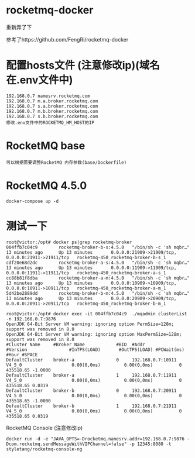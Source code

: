 # rocketmq-docker
重新弄了下

参考了https://github.com/FengRi/rocketmq-docker

# 配置hosts文件 (注意修改ip)(域名在.env文件中)

    192.168.0.7 namesrv.rocketmq.com
    192.168.0.7 m.a.broker.rocketmq.com
    192.168.0.7 s.a.broker.rocketmq.com
    192.168.0.7 m.b.broker.rocketmq.com
    192.168.0.7 s.b.broker.rocketmq.com
    修改.env文件中的ROCKETMQ_HM_HOST的IP

# RocketMQ base

    可以根据需要调整RocketMQ 内存参数(base/Dockerfile)

# RocketMQ 4.5.0

    docker-compose up -d
    
# 测试一下

    root@victor:/opt# docker ps|grep rocketmq-broker
    004ffb7c04c9        rocketmq-broker-b-s:4.5.0   "/bin/sh -c 'sh mqbr…"   13 minutes ago      Up 13 minutes       0.0.0.0:21909->21909/tcp, 0.0.0.0:21911->21911/tcp   rocketmq-450_rocketmq-broker-b-s_1
    cdf20e68d2dc        rocketmq-broker-a-s:4.5.0   "/bin/sh -c 'sh mqbr…"   13 minutes ago      Up 13 minutes       0.0.0.0:11909->11909/tcp, 0.0.0.0:11911->11911/tcp   rocketmq-450_rocketmq-broker-a-s_1
    cc88b81f8dba        rocketmq-broker-a-m:4.5.0   "/bin/sh -c 'sh mqbr…"   13 minutes ago      Up 13 minutes       0.0.0.0:10909->10909/tcp, 0.0.0.0:10911->10911/tcp   rocketmq-450_rocketmq-broker-a-m_1
    5d42be2889dd        rocketmq-broker-b-m:4.5.0   "/bin/sh -c 'sh mqbr…"   13 minutes ago      Up 13 minutes       0.0.0.0:20909->20909/tcp, 0.0.0.0:20911->20911/tcp   rocketmq-450_rocketmq-broker-b-m_1

    root@victor:/opt# docker exec -it 004ffb7c04c9  ./mqadmin clusterList -n 192.168.0.7:9876
    OpenJDK 64-Bit Server VM warning: ignoring option PermSize=128m; support was removed in 8.0
    OpenJDK 64-Bit Server VM warning: ignoring option MaxPermSize=128m; support was removed in 8.0
    #Cluster Name     #Broker Name            #BID  #Addr                  #Version                #InTPS(LOAD)       #OutTPS(LOAD) #PCWait(ms) #Hour #SPACE
    DefaultCluster    broker-a                0     192.168.0.7:10911      V4_5_0                   0.00(0,0ms)         0.00(0,0ms)          0 435518.65 -1.0000
    DefaultCluster    broker-a                1     192.168.0.7:11911      V4_5_0                   0.00(0,0ms)         0.00(0,0ms)          0 435518.65 0.0319
    DefaultCluster    broker-b                0     192.168.0.7:20911      V4_5_0                   0.00(0,0ms)         0.00(0,0ms)          0 435518.65 -1.0000
    DefaultCluster    broker-b                1     192.168.0.7:21911      V4_5_0                   0.00(0,0ms)         0.00(0,0ms)          0 435518.65 0.0319

RocketMQ Console (注意修改ip)

    docker run -d -e "JAVA_OPTS=-Drocketmq.namesrv.addr=192.168.0.7:9876 -Dcom.rocketmq.sendMessageWithVIPChannel=false" -p 12345:8080 -t styletang/rocketmq-console-ng
    
 
